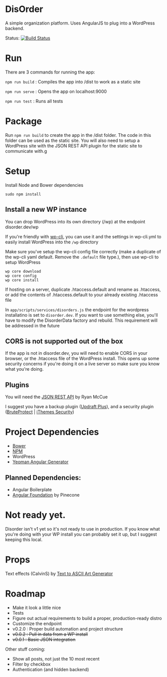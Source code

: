 # DisOrder

A simple organization platform. Uses AngularJS to plug into a WordPress backend.

Status: [![Build Status](https://travis-ci.org/azanebrain/disorder.svg?branch=master)](https://travis-ci.org/azanebrain/disorder)

# Run
There are 3 commands for running the app:

`npm run build` : Compiles the app into /dist to work as a static site

`npm run serve` : Opens the app on localhost:9000

`npm run test` : Runs all tests

# Package

Run `npm run build` to create the app in the /dist folder. The code in this folder can be used as the static site. You will also need to setup a WordPress site with the JSON REST API plugin for the static site to communicate with.g

# Setup

Install Node and Bower dependencies

`sudo npm install`

## Install a new WP instance

You can drop WordPress into its own directory (/wp) at the endpoint disorder.dev/wp

If you're friendly with [wp-cli](http://wp-cli.org), you can use it and the settings in wp-cli.yml to easily install WordPress into the `/wp` directory

Make sure you've setup the wp-cli config file correctly (make a duplicate of the wp-cli yaml default. Remove the `.default` file type.), then use wp-cli to setup WordPress
```
wp core download
wp core config
wp core install
```

If hosting on a server, duplicate .htaccess.default and rename as .htaccess, or add the contents of .htaccess.default to your already existing .htaccess file

In `app/scripts/services/disorders.js` the endpoint for the wordpress installatino is set to `disorder.dev`. If you want to use something else, you'll have to modify the DisorderData factory and rebuild. This requirement will be addressed in the future

## CORS is not supported out of the box

If the app is not in disorder.dev, you will need to enable CORS in your browser, or the .htaccess file of the WordPress install. This opens up some security concerns if you're doing it on a live server so make sure you know what you're doing.

## Plugins
You will need the [JSON REST API](https://wordpress.org/plugins/json-rest-api/) by Ryan McCue

I suggest you have a backup plugin ([Updraft Plus](https://wordpress.org/plugins/updraftplus/)), and a security plugin ([BruteProtect](https://wordpress.org/plugins/bruteprotect/) | [iThemes Security](https://wordpress.org/plugins/better-wp-security/))

# Project Dependencies
- [Bower](http://bower.io)
- [NPM](https://www.npmjs.org/)
- WordPress
- [Yeoman Angular Generator](https://github.com/yeoman/generator-angular)

## Planned Dependencies:
- Angular Boilerplate
- [Angular Foundation](https://github.com/pineconellc/angular-foundation) by Pinecone

# Not ready yet.
Disorder isn't v1 yet so it's not ready to use in production. If you know what you're doing with your WP install you can probably set it up, but I suggest keeping this local.

# Props
Text effects (CalvinS) by [Text to ASCII Art Generator](http://patorjk.com/software/taag/)

# Roadmap
- Make it look a little nice
- Tests
- Figure out actual requirements to build a proper, production-ready distro
- Customize the endpoint
- v0.2.0 : Proper build automation and project structure
- ~~v0.0.2 : Pull in data from a WP install~~
- ~~v0.0.1 : Basic JSON integration~~

Other stuff coming:
- Show all posts, not just the 10 most recent
- Filter by checkbox
- Authentication (and hidden backend)
